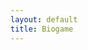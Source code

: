 ```yaml
---
layout: default
title: Biogame
---
```


<canvas id="gameCanvas" width="800" height="600"></canvas>
<script src="/assets/game.js"></script>
<link rel="stylesheet" href="/assets/styles.css">
